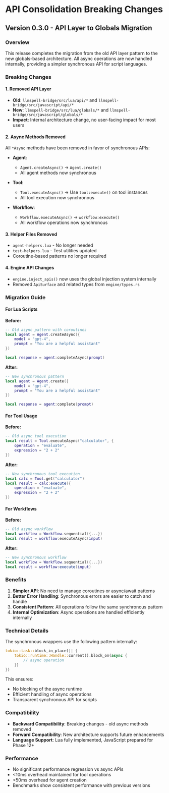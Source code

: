 # API Consolidation Breaking Changes

## Version 0.3.0 - API Layer to Globals Migration

### Overview
This release completes the migration from the old API layer pattern to the new globals-based architecture. All async operations are now handled internally, providing a simpler synchronous API for script languages.

### Breaking Changes

#### 1. Removed API Layer
- **Old**: `llmspell-bridge/src/lua/api/*` and `llmspell-bridge/src/javascript/api/*`
- **New**: `llmspell-bridge/src/lua/globals/*` and `llmspell-bridge/src/javascript/globals/*`
- **Impact**: Internal architecture change, no user-facing impact for most users

#### 2. Async Methods Removed
All `*Async` methods have been removed in favor of synchronous APIs:

- **Agent**:
  - `Agent.createAsync()` → `Agent.create()`
  - All agent methods now synchronous

- **Tool**:
  - `Tool.executeAsync()` → Use `tool:execute()` on tool instances
  - All tool execution now synchronous

- **Workflow**:
  - `Workflow.executeAsync()` → `workflow:execute()`
  - All workflow operations now synchronous

#### 3. Helper Files Removed
- `agent-helpers.lua` - No longer needed
- `test-helpers.lua` - Test utilities updated
- Coroutine-based patterns no longer required

#### 4. Engine API Changes
- `engine.inject_apis()` now uses the global injection system internally
- Removed `ApiSurface` and related types from `engine/types.rs`

### Migration Guide

#### For Lua Scripts

**Before:**
```lua
-- Old async pattern with coroutines
local agent = Agent.createAsync({
    model = "gpt-4",
    prompt = "You are a helpful assistant"
})

local response = agent:completeAsync(prompt)
```

**After:**
```lua
-- New synchronous pattern
local agent = Agent.create({
    model = "gpt-4", 
    prompt = "You are a helpful assistant"
})

local response = agent:complete(prompt)
```

#### For Tool Usage

**Before:**
```lua
-- Old async tool execution
local result = Tool.executeAsync("calculator", {
    operation = "evaluate",
    expression = "2 + 2"
})
```

**After:**
```lua
-- New synchronous tool execution
local calc = Tool.get("calculator")
local result = calc:execute({
    operation = "evaluate",
    expression = "2 + 2"
})
```

#### For Workflows

**Before:**
```lua
-- Old async workflow
local workflow = Workflow.sequential({...})
local result = workflow:executeAsync(input)
```

**After:**
```lua
-- New synchronous workflow
local workflow = Workflow.sequential({...})
local result = workflow:execute(input)
```

### Benefits

1. **Simpler API**: No need to manage coroutines or async/await patterns
2. **Better Error Handling**: Synchronous errors are easier to catch and handle
3. **Consistent Pattern**: All operations follow the same synchronous pattern
4. **Internal Optimization**: Async operations are handled efficiently internally

### Technical Details

The synchronous wrappers use the following pattern internally:
```rust
tokio::task::block_in_place(|| {
    tokio::runtime::Handle::current().block_on(async {
        // async operation
    })
})
```

This ensures:
- No blocking of the async runtime
- Efficient handling of async operations
- Transparent synchronous API for scripts

### Compatibility

- **Backward Compatibility**: Breaking changes - old async methods removed
- **Forward Compatibility**: New architecture supports future enhancements
- **Language Support**: Lua fully implemented, JavaScript prepared for Phase 12+

### Performance

- No significant performance regression vs async APIs
- <10ms overhead maintained for tool operations
- <50ms overhead for agent creation
- Benchmarks show consistent performance with previous versions